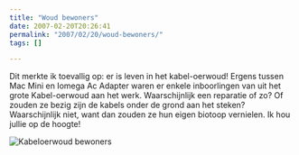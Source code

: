 ```yaml
---
title: "Woud bewoners"
date: 2007-02-20T20:26:41
permalink: "2007/02/20/woud-bewoners/"
tags: []

---
```

Dit merkte ik toevallig op: er is leven in het kabel-oerwoud! Ergens tussen Mac Mini en Iomega Ac Adapter waren er enkele inboorlingen van uit het grote Kabel-oerwoud aan het werk. Waarschijnlijk een reparatie of zo? Of zouden ze bezig zijn de kabels onder de grond aan het steken? Waarschijnlijk niet, want dan zouden ze hun eigen biotoop vernielen. Ik hou jullie op de hoogte!

![Kabeloerwoud bewoners](@images/posts/2007/02/kabelwoud.jpg)
